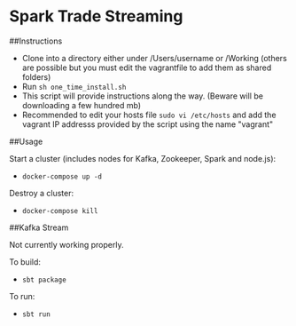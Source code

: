 Spark Trade Streaming
============


##Instructions

- Clone into a directory either under /Users/username or /Working (others are possible but you must edit the vagrantfile to add them as shared folders)
- Run ```sh one_time_install.sh```
- This script will provide instructions along the way. (Beware will be downloading a few hundred mb)
- Recommended to edit your hosts file ```sudo vi /etc/hosts``` and add the vagrant IP addresss provided by the script using the name "vagrant"


##Usage

Start a cluster (includes nodes for Kafka, Zookeeper, Spark and node.js):

- ```docker-compose up -d ```

Destroy a cluster:

- ```docker-compose kill```

##Kafka Stream

Not currently working properly.

To build:

- ```sbt package```

To run:

- ```sbt run```


